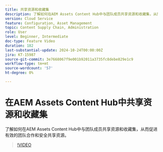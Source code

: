 ```yaml
---
title: 共享资源和收藏集
description: 了解如何在AEM Assets Content Hub中与团队成员共享资源和收藏集，从而促进有效的团队合作和安全共享资源。
version: Cloud Service
feature: Configuration, Asset Management
topic: Content Supply Chain, Administration
role: User
level: Beginner, Intermediate
doc-type: Feature Video
duration: 182
last-substantial-update: 2024-10-24T00:00:00Z
jira: KT-15987
source-git-commit: 3e7668067f9e001b92011a3735fc8debe829e1c9
workflow-type: tm+mt
source-wordcount: '57'
ht-degree: 0%

---
```



# 在AEM Assets Content Hub中共享资源和收藏集

了解如何在AEM Assets Content Hub中与团队成员共享资源和收藏集，从而促进有效的团队合作和安全共享资源。

>[!VIDEO](https://video.tv.adobe.com/v/3435685/?learn=on)
